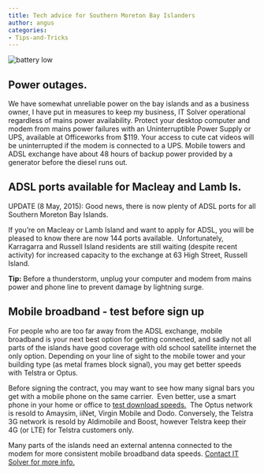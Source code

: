 ```yaml
---
title: Tech advice for Southern Moreton Bay Islanders
author: angus
categories:
- Tips-and-Tricks
---
```


![battery low](/assets/images/battery.gif)
## Power outages.
We have somewhat unreliable power on the bay islands and as a business owner, I have put in measures to keep my business, IT Solver operational regardless of mains power availability. Protect your desktop computer and modem from mains power failures with an Uninterruptible Power Supply or UPS, available at Officeworks from $119. Your access to cute cat videos will be uninterrupted if the modem is connected to a UPS. Mobile towers and ADSL exchange have about 48 hours of backup power provided by a generator before the diesel runs out.


## <del></del>ADSL ports available for Macleay and Lamb Is.


UPDATE (8 May, 2015): Good news, there is now plenty of ADSL ports for all Southern Moreton Bay Islands.

If you’re on Macleay or Lamb Island and want to apply for ADSL, you will be pleased to know there are now 144 ports available.  Unfortunately, Karragarra and Russell Island residents are still waiting (despite recent activity) for increased capacity to the exchange at 63 High Street, Russell Island.


**Tip:** Before a thunderstorm, unplug your computer and modem from mains power and phone line to prevent damage by lightning surge.

## Mobile broadband - test before sign up

For people who are too far away from the ADSL exchange, mobile broadband is your next best option for getting connected, and sadly not all parts of the islands have good coverage with old school satellite internet the only option. Depending on your line of sight to the mobile tower and your building type (as metal frames block signal), you may get better speeds with Telstra or Optus.

Before signing the contract, you may want to see how many signal bars you get with a mobile phone on the same carrier.  Even better, use a smart phone in your home or office to [test download speeds.](https://ozspeedtest.com)  The Optus network is resold to Amaysim, iiNet, Virgin Mobile and Dodo. Conversely, the Telstra 3G network is resold by Aldimobile and Boost, however Telstra keep their 4G (or LTE) for Telstra customers only.

Many parts of the islands need an external antenna connected to the modem for more consistent mobile broadband data speeds. [Contact IT Solver for more info.](https://itsolver.net/contact-us/)
